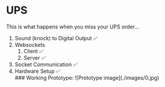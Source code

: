 # UPS
This is what happens when you miss your UPS order...
<ol>
  <li>Sound (knock) to Digital Output ✅</li>
  <li>Websockets
    <ol>
      <li>Client ✅</li>    
      <li>Server ✅</li>    
    </ol>
  </li>
  <li>Socket Communication ✅</li>
  <li>Hardware Setup ✅</li>    
### Working Prototype:
![Prototype image](./images/0.jpg)
